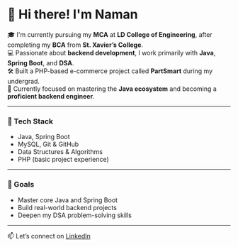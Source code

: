 # 👋 Hi there! I'm Naman

🎓 I'm currently pursuing my **MCA** at **LD College of Engineering**, after completing my **BCA** from **St. Xavier’s College**.  
💻 Passionate about **backend development**, I work primarily with **Java**, **Spring Boot**, and **DSA**.  
🛠️ Built a PHP-based e-commerce project called **PartSmart** during my undergrad.  
🚀 Currently focused on mastering the **Java ecosystem** and becoming a **proficient backend engineer**.  

---

### 🧰 Tech Stack
- Java, Spring Boot
- MySQL, Git & GitHub
- Data Structures & Algorithms
- PHP (basic project experience)

---

### 📌 Goals
- Master core Java and Spring Boot
- Build real-world backend projects
- Deepen my DSA problem-solving skills

---

📫 Let’s connect on [LinkedIn](https://www.linkedin.com)  
